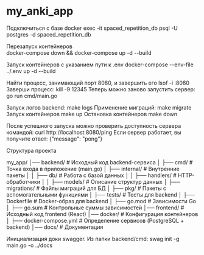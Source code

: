 # my_anki_app
Подключиться с базе
docker exec -it spaced_repetition_db psql -U postgres -d spaced_repetition_db

Перезапуск контейнеров  
docker-compose down && docker-compose up -d --build

Запуск контейнеров с указанием пути к .env
docker-compose --env-file ../.env up -d --build


Найти процесс, занимающий порт 8080, и завершить его
lsof -i :8080
Заверши процесс:
kill -9 12345
Теперь можно заново запустить сервер:
go run cmd/main.go

Запуск логов backend:
make logs
Применение миграций:
make migrate
Запуск контейнеров
make up
Остановка контейнеров
make down

После успешного запуска можно проверить доступность сервера командой:
curl http://localhost:8080/ping
Если сервер работает, вы получите ответ:
{"message": "pong"}



Структура проекта

my_app/
│── backend/              # Исходный код backend-сервиса
│   ├── cmd/              # Точка входа в приложение (main.go)
│   ├── internal/         # Внутренние пакеты
│   │   ├── db/           # Работа с базой данных
│   │   ├── handlers/     # HTTP-обработчики
│   │   ├── models/       # Описание структур данных
│   ├── migrations/       # Файлы миграций для БД
│   ├── pkg/              # Пакеты с вспомогательными функциями
│   ├── tests/            # Тесты для backend
│   ├── Dockerfile        # Docker-образ для backend
│   ├── go.mod            # Зависимости Go
│   ├── go.sum            # Контрольные суммы зависимостей
│── frontend/             # Исходный код frontend (React)
│── docker/               # Конфигурация контейнеров
│   ├── docker-compose.yml # Определение сервисов (PostgreSQL + backend)
│── docs/                 # Документация


Инициализация доки swagger. Из папки backend/cmd:
swag init -g main.go -o ../docs

